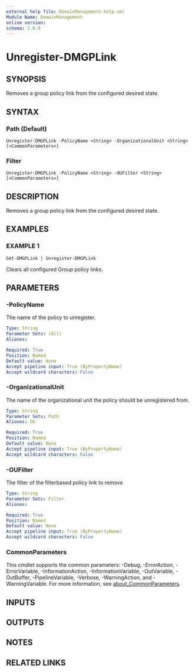 ```yaml
---
external help file: DomainManagement-help.xml
Module Name: DomainManagement
online version:
schema: 2.0.0
---
```


# Unregister-DMGPLink

## SYNOPSIS
Removes a group policy link from the configured desired state.

## SYNTAX

### Path (Default)
```
Unregister-DMGPLink -PolicyName <String> -OrganizationalUnit <String> [<CommonParameters>]
```

### Filter
```
Unregister-DMGPLink -PolicyName <String> -OUFilter <String> [<CommonParameters>]
```

## DESCRIPTION
Removes a group policy link from the configured desired state.

## EXAMPLES

### EXAMPLE 1
```
Get-DMGPLink | Unregister-DMGPLink
```

Clears all configured Group policy links.

## PARAMETERS

### -PolicyName
The name of the policy to unregister.

```yaml
Type: String
Parameter Sets: (All)
Aliases:

Required: True
Position: Named
Default value: None
Accept pipeline input: True (ByPropertyName)
Accept wildcard characters: False
```

### -OrganizationalUnit
The name of the organizational unit the policy should be unregistered from.

```yaml
Type: String
Parameter Sets: Path
Aliases: OU

Required: True
Position: Named
Default value: None
Accept pipeline input: True (ByPropertyName)
Accept wildcard characters: False
```

### -OUFilter
The filter of the filterbased policy link to remove

```yaml
Type: String
Parameter Sets: Filter
Aliases:

Required: True
Position: Named
Default value: None
Accept pipeline input: True (ByPropertyName)
Accept wildcard characters: False
```

### CommonParameters
This cmdlet supports the common parameters: -Debug, -ErrorAction, -ErrorVariable, -InformationAction, -InformationVariable, -OutVariable, -OutBuffer, -PipelineVariable, -Verbose, -WarningAction, and -WarningVariable. For more information, see [about_CommonParameters](http://go.microsoft.com/fwlink/?LinkID=113216).

## INPUTS

## OUTPUTS

## NOTES

## RELATED LINKS

